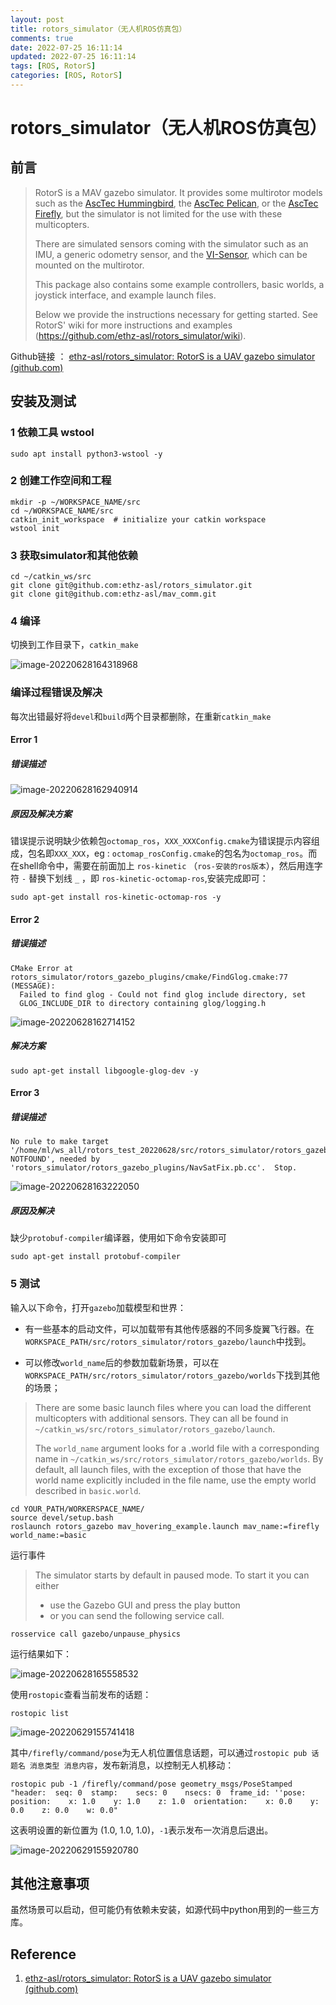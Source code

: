 ```yaml
---
layout: post
title: rotors_simulator（无人机ROS仿真包）
comments: true
date: 2022-07-25 16:11:14
updated: 2022-07-25 16:11:14
tags: [ROS, RotorS]
categories: [ROS, RotorS]
---
```


# rotors_simulator（无人机ROS仿真包）

## 前言

> RotorS is a MAV gazebo simulator. It provides some multirotor models such as the [AscTec Hummingbird](http://www.asctec.de/en/uav-uas-drone-products/asctec-hummingbird/), the [AscTec Pelican](http://www.asctec.de/en/uav-uas-drone-products/asctec-pelican/), or the [AscTec Firefly](http://www.asctec.de/en/uav-uas-drone-products/asctec-firefly/), but the simulator is not limited for the use with these multicopters.
>
> There are simulated sensors coming with the simulator such as an IMU, a generic odometry sensor, and the [VI-Sensor](http://wiki.ros.org/vi_sensor), which can be mounted on the multirotor.
>
> This package also contains some example controllers, basic worlds, a joystick interface, and example launch files.
>
> Below we provide the instructions necessary for getting started. See RotorS' wiki for more instructions and examples (https://github.com/ethz-asl/rotors_simulator/wiki).

Github链接 ： [ethz-asl/rotors_simulator: RotorS is a UAV gazebo simulator (github.com)](https://github.com/ethz-asl/rotors_simulator)

## 安装及测试

### 1 依赖工具 wstool

```
sudo apt install python3-wstool -y
```

### 2 创建工作空间和工程

```
mkdir -p ~/WORKSPACE_NAME/src
cd ~/WORKSPACE_NAME/src
catkin_init_workspace  # initialize your catkin workspace
wstool init
```

### 3 获取simulator和其他依赖

```
cd ~/catkin_ws/src
git clone git@github.com:ethz-asl/rotors_simulator.git
git clone git@github.com:ethz-asl/mav_comm.git
```

### 4 编译

切换到工作目录下，`catkin_make`

![image-20220628164318968](../.gitbook/assets/rotors-simulator-installation.assets/image-20220628164318968.png)

### 编译过程错误及解决

每次出错最好将`devel`和`build`两个目录都删除，在重新`catkin_make`

#### Error 1

##### 错误描述

![image-20220628162940914](../.gitbook/assets/rotors-simulator-installation.assets/image-20220628162940914.png)

##### 原因及解决方案

错误提示说明缺少依赖包`octomap_ros`，`XXX_XXXConfig.cmake`为错误提示内容组成，包名即`XXX_XXX`，eg : `octomap_rosConfig.cmake`的包名为`octomap_ros`。而在shell命令中，需要在前面加上 `ros-kinetic` （`ros-安装的ros版本`），然后用连字符 `-` 替换下划线 `_` ，即 `ros-kinetic-octomap-ros`,安装完成即可：

```shell
sudo apt-get install ros-kinetic-octomap-ros -y
```

#### Error 2

##### 错误描述

```shell
CMake Error at rotors_simulator/rotors_gazebo_plugins/cmake/FindGlog.cmake:77 (MESSAGE):
  Failed to find glog - Could not find glog include directory, set
  GLOG_INCLUDE_DIR to directory containing glog/logging.h
```

![image-20220628162714152](../.gitbook/assets/rotors-simulator-installation.assets/image-20220628162714152.png)

##### 解决方案

```
sudo apt-get install libgoogle-glog-dev -y
```

#### Error 3

##### 错误描述

```shell
No rule to make target '/home/ml/ws_all/rotors_test_20220628/src/rotors_simulator/rotors_gazebo_plugins/PROTOBUF_PROTOC_EXECUTABLE-NOTFOUND', needed by 'rotors_simulator/rotors_gazebo_plugins/NavSatFix.pb.cc'.  Stop.
```

![image-20220628163222050](../.gitbook/assets/rotors-simulator-installation.assets/image-20220628163222050.png)

##### 原因及解决

缺少`protobuf-compiler`编译器，使用如下命令安装即可

```shell
sudo apt-get install protobuf-compiler
```

### 5 测试

输入以下命令，打开`gazebo`加载模型和世界：

- 有一些基本的启动文件，可以加载带有其他传感器的不同多旋翼飞行器。在`WORKSPACE_PATH/src/rotors_simulator/rotors_gazebo/launch`中找到。

- 可以修改`world_name`后的参数加载新场景，可以在`WORKSPACE_PATH/src/rotors_simulator/rotors_gazebo/worlds`下找到其他的场景；

> There are some basic launch files where you can load the different multicopters with additional sensors. They can all be found in `~/catkin_ws/src/rotors_simulator/rotors_gazebo/launch`.
>
> The `world_name` argument looks for a .world file with a corresponding name in `~/catkin_ws/src/rotors_simulator/rotors_gazebo/worlds`. By default, all launch files, with the exception of those that have the world name explicitly included in the file name, use the empty world described in `basic.world`.

```shell
cd YOUR_PATH/WORKERSPACE_NAME/
source devel/setup.bash
roslaunch rotors_gazebo mav_hovering_example.launch mav_name:=firefly world_name:=basic
```

运行事件

> The simulator starts by default in paused mode. To start it you can either
>
> - use the Gazebo GUI and press the play button
> - or you can send the following service call.

```shell
rosservice call gazebo/unpause_physics
```

运行结果如下：

![image-20220628165558532](../.gitbook/assets/rotors-simulator-installation.assets/image-20220628165558532.png)

使用`rostopic`查看当前发布的话题：

```shell
rostopic list
```

![image-20220629155741418](../.gitbook/assets/rotors-simulator-installation.assets/image-20220629155741418.png)

其中`/firefly/command/pose`为无人机位置信息话题，可以通过`rostopic pub 话题名 消息类型 消息内容`，发布新消息，以控制无人机移动：

```shell
rostopic pub -1 /firefly/command/pose geometry_msgs/PoseStamped "header:  seq: 0  stamp:    secs: 0    nsecs: 0  frame_id: ''pose:  position:    x: 1.0    y: 1.0    z: 1.0  orientation:    x: 0.0    y: 0.0    z: 0.0    w: 0.0" 
```

这表明设置的新位置为 (1.0, 1.0, 1.0)，`-1`表示发布一次消息后退出。

![image-20220629155920780](../.gitbook/assets/rotors-simulator-installation.assets/image-20220629155920780.png)

## 其他注意事项

虽然场景可以启动，但可能仍有依赖未安装，如源代码中python用到的一些三方库。

## Reference 

1. [ethz-asl/rotors_simulator: RotorS is a UAV gazebo simulator (github.com)](https://github.com/ethz-asl/rotors_simulator)
